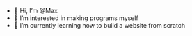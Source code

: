 - 👋 Hi, I’m @Max
- 👀 I’m interested in making programs myself
- 🌱 I’m currently learning how to build a website from scratch

<!---
Max-REP0/Max-REP0 is a ✨ special ✨ repository because its `README.md` (this file) appears on your GitHub profile.
You can click the Preview link to take a look at your changes.
--->
